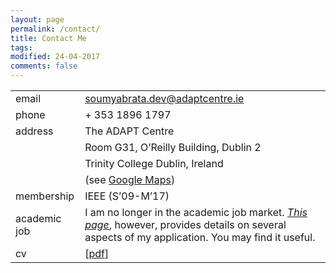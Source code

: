 ```yaml
---
layout: page
permalink: /contact/
title: Contact Me
tags: 
modified: 24-04-2017
comments: false
---
```

<!---
email: <a href="mailto:soumyabrata.dev@adaptcentre.ie">soumyabrata.dev@adaptcentre.ie</a>  
phone: + 353 1896 1797   
address: ADAPT Centre, Room G31, O'Reilly Building, Dublin 2 (see <a href="https://www.google.ie/maps/place/53°20'36.7%22N+6°15'03.4%22W/@53.3435311,-6.2531254,17z/am=t/data=!3m1!4b1!4m5!3m4!1s0x0:0x0!8m2!3d53.3435311!4d-6.2509314?hl=en">Google Maps</a>)  
Trinity College Dublin, Ireland  
affiliation: IEEE (S'09-M'17)  
-->

|                  |                                                                       |
|------------------|-----------------------------------------------------------------------|
| email            | <a href="mailto:soumyabrata.dev@adaptcentre.ie">soumyabrata.dev@adaptcentre.ie</a>|
| phone            | + 353 1896 1797                                                       |
| address          | The ADAPT Centre                                                      |
|                  | Room G31, O’Reilly Building, Dublin 2                                 |
|                  | Trinity College Dublin, Ireland                                       |
|                  | (see <a href="https://www.google.ie/maps/place/53°20'36.7%22N+6°15'03.4%22W/@53.3435311,-6.2531254,17z/am=t/data=!3m1!4b1!4m5!3m4!1s0x0:0x0!8m2!3d53.3435311!4d-6.2509314?hl=en">Google Maps</a>)|
| membership       | IEEE (S’09-M’17)                                                      |
| academic job     | I am no longer in the academic job market. <a href="https://soumyabrata.github.io/application/">*This page*</a>, however, provides details on several aspects of my application. You may find it useful.|
| cv               | [<a href="https://soumyabrata.github.io/files/CV.pdf">pdf</a>]                |



<!---
Communication Research I  
S2.1 B4-03/04  
50 Nanyang Avenue  
Electrical and Electronic Engineering  
Nanyang Technological University  
Singapore-639798  

email: soumyabr001[at]e[dot]ntu[dot]edu[dot]sg  

phone: +65 6790 6527 

| affiliation      | <img src="{{ site.baseurl }}/images/adapt-logo.png" width="140">      |
-->
